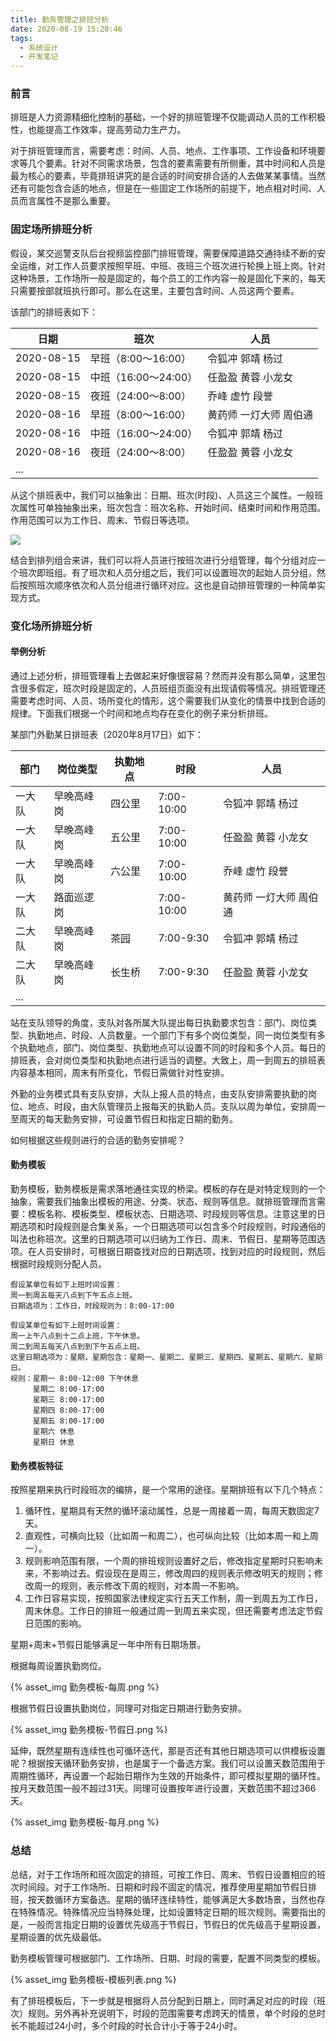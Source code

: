 ```yaml
---
title: 勤务管理之排班分析
date: 2020-08-19 15:20:46
tags: 
  - 系统设计
  - 开发笔记
---
```

### 前言

排班是人力资源精细化控制的基础，一个好的排班管理不仅能调动人员的工作积极性，也能提高工作效率，提高劳动力生产力。

对于排班管理而言，需要考虑：时间、人员、地点、工作事项、工作设备和环境要求等几个要素。针对不同需求场景，包含的要素需要有所侧重，其中时间和人员是最为核心的要素，毕竟排班讲究的是合适的时间安排合适的人去做某某事情。当然还有可能包含合适的地点，但是在一些固定工作场所的前提下，地点相对时间、人员而言属性不是那么重要。

### 固定场所排班分析

假设，某交巡警支队后台视频监控部门排班管理，需要保障道路交通持续不断的安全运维，对工作人员要求按照早班、中班、夜班三个班次进行轮换上班上岗。针对这种场景，工作场所一般是固定的，每个员工的工作内容一般是固化下来的，每天只需要按部就班执行即可。那么在这里，主要包含时间、人员这两个要素。

该部门的排班表如下：

| 日期       | 班次                 | 人员                                 |
| ---------- | -------------------- | ------------------------------------ |
| 2020-08-15 | 早班（8:00～16:00）  | 令狐冲 郭靖 杨过       |
| 2020-08-15 | 中班（16:00～24:00） | 任盈盈 黄蓉 小龙女     |
| 2020-08-15 | 夜班（24:00～8:00）  | 乔峰 虚竹 段誉         |
| 2020-08-16 | 早班（8:00～16:00）  | 黄药师 一灯大师 周伯通    |
| 2020-08-16 | 中班（16:00～24:00） | 令狐冲 郭靖 杨过       |
| 2020-08-16 | 夜班（24:00～8:00）  | 任盈盈 黄蓉 小龙女     |
| ...    |                      |                                      |

从这个排班表中，我们可以抽象出：日期、班次(时段)、人员这三个属性。一般班次属性可单独抽象出来，班次包含：班次名称、开始时间、结束时间和作用范围。作用范围可以为工作日、周末、节假日等选项。

![](_images/勤务模板-班次设置.png)

结合到排列组合来讲，我们可以将人员进行按班次进行分组管理，每个分组对应一个班次即班组。有了班次和人员分组之后，我们可以设置班次的起始人员分组，然后按照班次顺序依次和人员分组进行循环对应。这也是自动排班管理的一种简单实现方式。

### 变化场所排班分析

#### 举例分析

通过上述分析，排班管理看上去做起来好像很容易？然而并没有那么简单，这里包含很多假定，班次时段是固定的，人员班组页面没有出现请假等情况。排班管理还需要考虑时间、人员、场所变化的情形，这个需要我们从变化的情景中找到合适的规律。下面我们根据一个时间和地点均存在变化的例子来分析排班。

某部门外勤某日排班表（2020年8月17日）如下：

| 部门   | 岗位类型   | 执勤地点 | 时段       | 人员                   |
| ------ | ---------- | -------- | ---------- | ---------------------- |
| 一大队 | 早晚高峰岗 | 四公里   | 7:00-10:00 | 令狐冲 郭靖 杨过       |
| 一大队 | 早晚高峰岗 | 五公里   | 7:00-10:00 | 任盈盈 黄蓉 小龙女     |
| 一大队 | 早晚高峰岗 | 六公里   | 7:00-10:00 | 乔峰 虚竹 段誉         |
| 一大队 | 路面巡逻岗 |          | 7:00-10:00 | 黄药师 一灯大师 周伯通 |
| 二大队 | 早晚高峰岗 | 茶园     | 7:00-9:30  | 令狐冲 郭靖 杨过       |
| 二大队 | 早晚高峰岗 | 长生桥   | 7:00-9:30  | 任盈盈 黄蓉 小龙女     |
| ...    |            |          |            |                        |

站在支队领导的角度，支队对各所属大队提出每日执勤要求包含：部门、岗位类型、执勤地点、时段、人员数量。一个部门下有多个岗位类型，同一岗位类型有多个执勤地点，部门、岗位类型、执勤地点可以设置不同的时段和多个人员。每日的排班表，会对岗位类型和执勤地点进行适当的调整。大致上，周一到周五的排班表内容基本相同，周末有所变化，节假日需做针对性安排。

外勤的业务模式具有支队安排，大队上报人员的特点，由支队安排需要执勤的岗位、地点、时段，由大队管理员上报每天的执勤人员。支队以周为单位，安排周一至周天的每天勤务安排，可设置节假日和指定日期的勤务。

如何根据这些规则进行的合适的勤务安排呢？

#### 勤务模板

勤务模板，勤务模板是需求落地通往实现的桥梁。模板的存在是对特定规则的一个抽象，需要我们抽象出模板的用途、分类、状态、规则等信息。就排班管理而言需要：模板名称、模板类型、模板状态、日期选项、时段规则等信息。注意这里的日期选项和时段规则是合集关系，一个日期选项可以包含多个时段规则，时段通俗的叫法也称班次。这里的日期选项可以归纳为工作日、周末、节假日、星期等范围选项。在人员安排时，可根据日期查找对应的日期选项，找到对应的时段规则，然后根据时段规则分配人员。

```
假设某单位有如下上班时间设置：
周一到周五每天八点到下午五点上班。
日期选项为：工作日，时段规则为：8:00-17:00

假设某单位有如下上班时间设置：
周一上午八点到十二点上班，下午休息。
周二到周五每天八点到到下午五点上班。
这里日期选项为：星期，星期包含：星期一、星期二、星期三、星期四、星期五、星期六、星期日。
规则：星期一 8:00-12:00 下午休息
     星期二 8:00-17:00
     星期三 8:00-17:00
     星期四 8:00-17:00
     星期五 8:00-17:00
     星期六 休息
     星期日 休息
```

#### 勤务模板特征

按照星期来执行时段班次的编排，是一个常用的途径。星期排班有以下几个特点：

1. 循环性，星期具有天然的循环滚动属性，总是一周接着一周，每周天数固定7天。
2. 直观性，可横向比较（比如周一和周二），也可纵向比较（比如本周一和上周一）。
3. 规则影响范围有限，一个周的排班规则设置好之后，修改指定星期时只影响未来，不影响过去。假设现在是周三，修改周四的规则表示修改明天的规则；修改周一的规则，表示修改下周的规则，对本周一不影响。
4. 工作日容易实现，按照国家法律规定实行五天工作制，周一到周五为工作日，周末休息。工作日的排班一般通过周一到周五来实现，但还需要考虑法定节假日范围的影响。

星期+周末+节假日能够满足一年中所有日期场景。

根据每周设置执勤岗位。

{% asset_img 勤务模板-每周.png %}

根据节假日设置执勤岗位，同理可对指定日期进行勤务安排。

{% asset_img 勤务模板-节假日.png %}

延伸，既然星期有连续性也可循环迭代，那是否还有其他日期选项可以供模板设置呢？根据按天循环勤务安排，也是属于一个备选方案。我们可以设置天数范围用于周期性循环，再设置一个起始日期作为生效的开始条件，即可模拟星期的循环性。按月天数范围一般不超过31天。同理可设置按年进行设置，天数范围不超过366天。

{% asset_img 勤务模板-每月.png %}

### 总结

总结，对于工作场所和班次固定的排班，可按工作日、周末、节假日设置相应的班次时间段。对于工作场所、日期和时段不固定的情况，推荐使用星期加节假日排班，按天数循环方案备选。星期的循环连续特性，能够满足大多数场景，当然也存在特殊情况。特殊情况应当特殊处理，比如设置特定日期的班次规则。需要指出的是，一般而言指定日期的设置优先级高于节假日，节假日的优先级高于星期设置，星期设置的优先级最低。

勤务模板管理可根据部门、工作场所、日期、时段的需要，配置不同类型的模板。

{% asset_img 勤务模板-模板列表.png %}

有了排班模板后，下一步就是根据将人员分配到日期上，同时满足对应的时段（班次）规则。另外再补充说明下，时段的范围需要考虑跨天的情景，单个时段的总时长不能超过24小时，多个时段的时长合计小于等于24小时。
